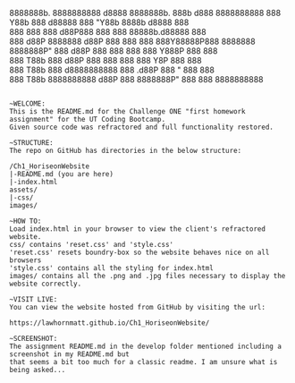 8888888b.  8888888888        d8888 8888888b.  888b     d888 8888888888 
888   Y88b 888              d88888 888  "Y88b 8888b   d8888 888        
888    888 888             d88P888 888    888 88888b.d88888 888        
888   d88P 8888888        d88P 888 888    888 888Y88888P888 8888888    
8888888P"  888           d88P  888 888    888 888 Y888P 888 888        
888 T88b   888          d88P   888 888    888 888  Y8P  888 888        
888  T88b  888         d8888888888 888  .d88P 888   "   888 888        
888   T88b 8888888888 d88P     888 8888888P"  888       888 8888888888 
                                                            
~~~~~~~~~~~~~~~~~~~~~~~~~~~~~~~~~~~~~~~~~~~~~~~~~~~~~~~~~~~~~~~~~~~~~~

~WELCOME:
This is the README.md for the Challenge ONE "first homework assignment" for the UT Coding Bootcamp.
Given source code was refractored and full functionality restored. 

~STRUCTURE:
The repo on GitHub has directories in the below structure:

/Ch1_HoriseonWebsite
|-README.md (you are here)
|-index.html
assets/
|-css/
images/

~HOW TO:
Load index.html in your browser to view the client's refractored website.
css/ contains 'reset.css' and 'style.css'
'reset.css' resets boundry-box so the website behaves nice on all browsers
'style.css' contains all the styling for index.html
images/ contains all the .png and .jpg files necessary to display the website correctly.

~VISIT LIVE:
You can view the website hosted from GitHub by visiting the url:

https://lawhornmatt.github.io/Ch1_HoriseonWebsite/

~SCREENSHOT:
The assignment README.md in the develop folder mentioned including a screenshot in my README.md but
that seems a bit too much for a classic readme. I am unsure what is being asked...

